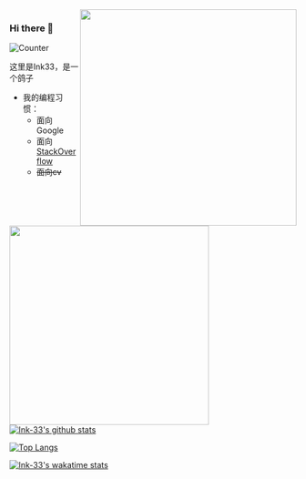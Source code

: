 <img align="right" src="https://cdn.jsdelivr.net/gh/Ink-33/Ink-33/1.png" width='380px'>

### Hi there 👋
![Counter](https://count.getloli.com/get/@Ink33?theme=gelbooru-h)

这里是Ink33，是一个鸽子

- 我的编程习惯：
  - 面向Google
  - 面向[StackOverflow](https://stackoverflow.com/users/12869375/ink33?tab=profile)
  - ~~面向cv~~

<img align="left" src="https://cdn.jsdelivr.net/gh/Ink-33/Ink-33/2.png" width='350px'>

[![Ink-33's github stats](https://github-readme-stats.vercel.app/api?username=Ink-33&show_icons=true)](https://github.com/anuraghazra/github-readme-stats)  

[![Top Langs](https://github-readme-stats.vercel.app/api/top-langs/?username=Ink-33)](https://github.com/anuraghazra/github-readme-stats)  

[![Ink-33's wakatime stats](https://github-readme-stats.vercel.app/api/wakatime?username=Ink33)](https://github.com/anuraghazra/github-readme-stats)
